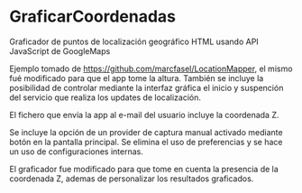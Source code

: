 # GraficarCoordenadas
Graficador de puntos de localización geográfico HTML usando API JavaScript de GoogleMaps

Ejemplo tomado de https://github.com/marcfasel/LocationMapper, el mismo fué modificado para que el app tome la altura. 
También se incluye la posibilidad de controlar mediante la interfaz gráfica el inicio y suspención del servicio que realiza los updates de localización.

El fichero que envía la app al e-mail del usuario incluye la coordenada Z.

Se incluye la opción de un provider de captura manual activado mediante botón en la pantalla principal.
Se elimina el uso de preferencias y se hace un uso de configuraciones internas.

El graficador fue modificado para que tome en cuenta la presencia de la coordenada Z, ademas de personalizar los resultados graficados.
